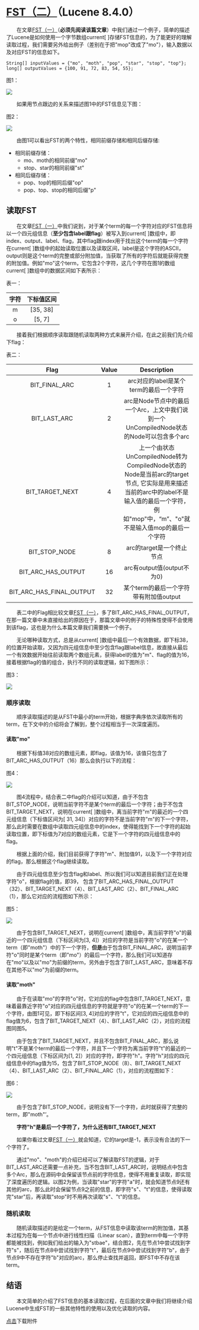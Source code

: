# [FST（二）](https://www.amazingkoala.com.cn/Lucene/yasuocunchu/)（Lucene 8.4.0）

&emsp;&emsp;在文章[FST（一）](https://www.amazingkoala.com.cn/Lucene/yasuocunchu/2019/0220/35.html)（**必须先阅读该篇文章**）中我们通过一个例子，简单的描述了Lucene是如何使用一个字节数组current\[ ]存储FST信息的，为了能更好的理解读取过程，我们需要另外给出例子（差别在于把"mop"改成了"mo"），输入数据以及对应FST的信息如下。

```text
String[] inputValues = {"mo", "moth", "pop", "star", "stop", "top"};
long[] outputValues = {100, 91, 72, 83, 54, 55};
```

图1：

<img src="http://www.amazingkoala.com.cn/uploads/lucene/utils/FST（二）/1.png">

&emsp;&emsp;如果用节点跟边的关系来描述图1中的FST信息见下图：

图2：

<img src="http://www.amazingkoala.com.cn/uploads/lucene/utils/FST（二）/2.png">

&emsp;&emsp;由图1可以看出FST的两个特性，相同前缀存储和相同后缀存储:

- 相同前缀存储：
  - mo、moth的相同前缀"mo"
  - stop、star的相同前缀"st"
- 相同后缀存储：
  - pop、top的相同后缀"op"
  - pop、top、stop的相同后缀"p"

## 读取FST

&emsp;&emsp;在文章[FST（一）](https://www.amazingkoala.com.cn/Lucene/yasuocunchu/2019/0220/35.html)中我们说到，对于某个term的每一个字符对应的FST信息将以一个四元组信息（**至少包含label跟flag**）被写入到current[ ]数组中，即index、output、label、flag，其中flag跟index用于找出这个term的每一个字符在current[ ]数组中的起始读取位置以及读取区间，label是这个字符的ASCII，output则是这个term的完整或部分附加值，当获取了所有的字符后就能获得完整的附加值。例如"mo"这个term，它包含2个字符，这几个字符在图1的数组current[ ]数组中的数据区间如下表所示：

表一：

| 字符 | 下标值区间 |
| :--: | :--------: |
|  m   |  [35, 38]  |
|  o   |   [5, 7]   |

&emsp;&emsp;接着我们根据顺序读取跟随机读取两种方式来展开介绍，在此之前我们先介绍下flag：

表二：

|           Flag           | Value |                         Description                          |
| :----------------------: | :---: | :----------------------------------------------------------: |
|      BIT_FINAL_ARC       |   1   |            arc对应的label是某个term的最后一个字符            |
|       BIT_LAST_ARC       |   2   | arc是Node节点中的最后一个Arc，上文中我们说到一个UnCompiledNode状态的Node可以包含多个arc |
|     BIT_TARGET_NEXT      |   4   | 上一个由状态UnCompiledNode转为CompiledNode状态的Node是当前arc的target节点, 它实际是用来描述当前的arc中的label不是输入值的最后一个字符，例如"mop"中，“m”、"o"就不是输入值mop的最后一个字符 |
|      BIT_STOP_NODE       |   8   |                  arc的target是一个终止节点                   |
|    BIT_ARC_HAS_OUTPUT    |  16   |                  arc有output值(output不为0)                  |
| BIT_ARC_HAS_FINAL_OUTPUT |  32   |            某个term的最后一个字符带有附加值output            |

&emsp;&emsp;表二中的Flag相比较文章[FST（一）](https://www.amazingkoala.com.cn/Lucene/yasuocunchu/2019/0220/35.html)，多了BIT_ARC_HAS_FINAL_OUTPUT，在那一篇文章中未直接给出的原因在于，那篇文章中的例子的特殊性使得不会使用到该flag，这也是为什么本篇文章我们需要换一个例子。

&emsp;&emsp;无论哪种读取方式，总是从current[ ]数组中最后一个有效数据，即下标38，的位置开始读取，又因为四元组信息中至少包含flag跟label信息，故直接从最后一个有效数据开始往前读取两个数组元素，获得label的值为"m"、flag的值为16，接着根据flag的值的组合，执行不同的读取逻辑，如下图所示：

图3：

<img src="http://www.amazingkoala.com.cn/uploads/lucene/utils/FST（二）/3.png">

### 顺序读取

&emsp;&emsp;顺序读取描述的是从FST中最小的term开始，根据字典序依次读取所有的term，在下文中的介绍将会了解到，整个过程相当于一次深度遍历。

#### 读取"mo"

&emsp;&emsp;根据下标值38对应的数组元素，即flag，该值为16，该值只包含了BIT_ARC_HAS_OUTPUT（16）那么会执行以下的流程：

图4：

<img src="http://www.amazingkoala.com.cn/uploads/lucene/utils/FST（二）/4.png">

&emsp;&emsp;图4流程中，结合表二中flag的介绍可以知道，由于不包含BIT_STOP_NODE，说明当前字符不是某个term的最后一个字符；由于不包含BIT_TARGET_NEXT，说明在current[ ]数组中，离当前字符"m"的最近的一个四元组信息（下标值区间为[ 31, 34]）对应的字符不是当前字符"m"的下一个字符，那么此时需要在数组中读取四元组信息中的index，使得能找到下一个字符的起始读取位置，即下标值为7对应的数组元素，它是下一个字符的四元组信息中的flag。

&emsp;&emsp;根据上面的介绍，我们目前获得了字符"m"、附加值91，以及下一个字符对应的flag，那么根据这个flag继续读取。

&emsp;&emsp;由于四元组信息至少包含flag和label、所以我们可以知道目前我们正在处理字符"o"，根据flag的值，即39， 包含了BIT_ARC_HAS_FINAL_OUTPUT（32）、BIT_TARGET_NEXT（4）、BIT_LAST_ARC（2）、BIT_FINAL_ARC（1），那么它对应的流程图如下所示：

图5：

<img src="http://www.amazingkoala.com.cn/uploads/lucene/utils/FST（二）/5.png">

&emsp;&emsp;由于包含BIT_TARGET_NEXT，说明在current[ ]数组中，离当前字符"o"的最近的一个四元组信息（下标区间为[3, 4]）对应的字符是当前字符"o"的在某一个term（即"moth"）中的下一个字符，**但是**由于包含BIT_FINAL_ARC，说明当前字符"o"同时是某个term（即"mo"）的最后一个字符，那么我们可以知道存在"mo"以及以"mo"为前缀的term，另外由于包含了BIT_LAST_ARC，意味着不存在其他不以"mo"为前缀的term。

#### 读取"moth"

&emsp;&emsp;由于在读取"mo"的字符"o"时，它对应的flag中包含BIT_TARGET_NEXT，意味着最靠近字符"o"对应的四元组信息的字符就是字符"o"的在某一个term的下一个字符，由图1可见，即下标区间[3, 4]对应的字符"t"，它对应的四元组信息中的flag值为6，包含了BIT_TARGET_NEXT（4）、BIT_LAST_ARC（2），对应的流程图同图5。

&emsp;&emsp;由于包含了BIT_TARGET_NEXT，并且不包含BIT_FINAL_ARC，那么说明"t"不是某个term的最后一个字符，并且下一个字符为离当前字符"t"的最近的一个四元组信息（下标区间为[1, 2]）对应的字符，即字符"h"。字符"h"对应的四元组信息中的flag值为15，包含了BIT_STOP_NODE（8）、BIT_TARGET_NEXT（4）、BIT_LAST_ARC（2）、BIT_FINAL_ARC（1），对应的流程图如下：

图6：

<img src="http://www.amazingkoala.com.cn/uploads/lucene/utils/FST（二）/6.png">

&emsp;&emsp;由于包含了BIT_STOP_NODE，说明没有下一个字符，此时就获得了完整的term，即"moth"’。

&emsp;&emsp;**字符"h"是最后一个字符了，为什么还有BIT_TARGET_NEXT**

&emsp;&emsp;如果你看过文章[FST（一）](https://www.amazingkoala.com.cn/Lucene/yasuocunchu/2019/0220/35.html)就会知道，它的target是-1，表示没有合法的下一个字符了。

&emsp;&emsp;通过"mo"、"moth"的介绍已经可以了解读取FST的逻辑，对于BIT_LAST_ARC还需要一点补充，当不包含BIT_LAST_ARC时，说明结点中包含多个Arc，那么在源码中会保留该节点前的字符信息，使得不用重复读取，即实现了深度遍历的逻辑。以图2为例，当读取"star"的字符"a"时，就会知道节点9还有其他的arc，那么此时会保留节点9之前的信息，即字符"s"、"t"的信息，使得读取完"star"后，再读取"stop"时不用再次读取"s"、"t"的信息。

### 随机读取

&emsp;&emsp;随机读取描述的是给定一个term，从FST信息中读取该term的附加值，其基本过程为在每一个节点中进行线性扫描（Linear scan），直到term中每一个字符都能被找到，例如我们给出的输入为"stbae"，结合图2，先在节点1中尝试找到字符"s"，随后在节点8中尝试找到字符"t"，最后在节点9中尝试找到字符"b"，由于节点9中不存在字符"b"对应的arc，那么停止查找并返回，即FST中不存在该term。

## 结语

&emsp;&emsp;本文简单的介绍了FST信息的基本读取过程，在后面的文章中我们将继续介绍Lucene中生成FST的一些其他特性的使用以及优化读取的内容。

[点击](http://www.amazingkoala.com.cn/attachment/Lucene/utils/FST/FST（二）.zip)下载附件



